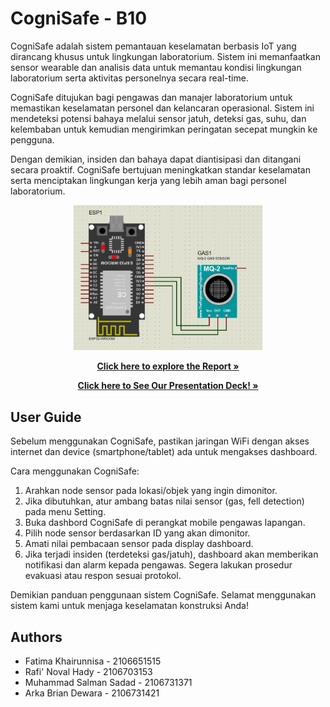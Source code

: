 
# CogniSafe - B10

CogniSafe adalah sistem pemantauan keselamatan berbasis IoT yang dirancang khusus untuk lingkungan laboratorium. Sistem ini memanfaatkan sensor wearable dan analisis data untuk memantau kondisi lingkungan laboratorium serta aktivitas personelnya secara real-time.

CogniSafe ditujukan bagi pengawas dan manajer laboratorium untuk memastikan keselamatan personel dan kelancaran operasional. Sistem ini mendeteksi potensi bahaya melalui sensor jatuh, deteksi gas, suhu, dan kelembaban untuk kemudian mengirimkan peringatan secepat mungkin ke pengguna.

Dengan demikian, insiden dan bahaya dapat diantisipasi dan ditangani secara proaktif. CogniSafe bertujuan meningkatkan standar keselamatan serta menciptakan lingkungan kerja yang lebih aman bagi personel laboratorium.

<p align="center">
<img src= "Documents/Rangkaian Skematik (Proteus).jpg"  width="60%" height="30%">

<p align="center">
<a href=""><strong>Click here to explore the Report »</strong></a>

<p align="center">
<a href="https://www.canva.com/design/DAF2c1gNOHk/eZOWZygkRRGGKIpZU_bsJQ/edit?utm_content=DAF2c1gNOHk&utm_campaign=designshare&utm_medium=link2&utm_source=sharebutton"><strong>Click here to See Our Presentation Deck! »</strong></a>

## User Guide
Sebelum menggunakan CogniSafe, pastikan jaringan WiFi dengan akses internet dan device (smartphone/tablet) ada untuk mengakses dashboard.


Cara menggunakan CogniSafe:

1. Arahkan node sensor pada lokasi/objek yang ingin dimonitor.
2. Jika dibutuhkan, atur ambang batas nilai sensor (gas, fell detection) pada menu Setting.
3. Buka dashbord CogniSafe di perangkat mobile pengawas lapangan.
4. Pilih node sensor berdasarkan ID yang akan dimonitor.
5. Amati nilai pembacaan sensor pada display dashboard.
6. Jika terjadi insiden (terdeteksi gas/jatuh), dashboard akan memberikan notifikasi dan alarm kepada pengawas. Segera lakukan prosedur evakuasi atau respon sesuai protokol.

Demikian panduan penggunaan sistem CogniSafe. Selamat menggunakan sistem kami untuk menjaga keselamatan konstruksi Anda!

## Authors
* Fatima Khairunnisa - 2106651515
* Rafi' Noval Hady - 2106703153
* Muhammad Salman Sadad - 2106731371
* Arka Brian Dewara - 2106731421

